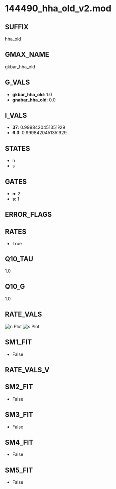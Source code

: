 # 144490_hha_old_v2.mod

## SUFFIX

hha_old

## GMAX_NAME

gkbar_hha_old

## G_VALS

- **gkbar_hha_old**: 1.0
- **gnabar_hha_old**: 0.0

## I_VALS

- **37**: 0.9998420451351929
- **6.3**: 0.9998420451351929

## STATES

- n
- s

## GATES

- **n**: 2
- **s**: 1

## ERROR_FLAGS


## RATES

- True

## Q10_TAU

1.0

## Q10_G

1.0

## RATE_VALS

![n Plot](/Users/pbozelos/Dropbox/icg-Chai-Panos/supermodels/output_markdown_files/K/144490_hha_old_v2.mod/images/n.png)
![s Plot](/Users/pbozelos/Dropbox/icg-Chai-Panos/supermodels/output_markdown_files/K/144490_hha_old_v2.mod/images/s.png)

## SM1_FIT

- False

## RATE_VALS_V

## SM2_FIT

- False

## SM3_FIT

- False

## SM4_FIT

- False

## SM5_FIT

- False

